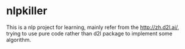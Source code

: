 # nlpkiller

This is a nlp project for learning, mainly refer from the http://zh.d2l.ai/, trying to use pure code rather than d2l package to
implement some algorithm.

